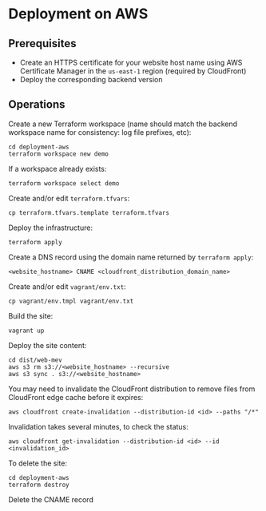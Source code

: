 # Deployment on AWS

## Prerequisites
* Create an HTTPS certificate for your website host name using AWS Certificate Manager in the `us-east-1` region (required by CloudFront)
* Deploy the corresponding backend version

## Operations
Create a new Terraform workspace (name should match the backend workspace name for consistency: log file prefixes, etc):
```shell
cd deployment-aws
terraform workspace new demo
```
If a workspace already exists:
```shell
terraform workspace select demo
```
Create and/or edit `terraform.tfvars`:
```shell
cp terraform.tfvars.template terraform.tfvars
```
Deploy the infrastructure:
```shell
terraform apply
```
Create a DNS record using the domain name returned by `terraform apply`:
```
<website_hostname> CNAME <cloudfront_distribution_domain_name>
```
Create and/or edit `vagrant/env.txt`:
```shell
cp vagrant/env.tmpl vagrant/env.txt
```
Build the site:
```shell
vagrant up
```
Deploy the site content:
```shell
cd dist/web-mev
aws s3 rm s3://<website_hostname> --recursive
aws s3 sync . s3://<website_hostname>
```
You may need to invalidate the CloudFront distribution to remove files from CloudFront edge cache before it expires:
```shell
aws cloudfront create-invalidation --distribution-id <id> --paths "/*"
```
Invalidation takes several minutes, to check the status:
```shell
aws cloudfront get-invalidation --distribution-id <id> --id <invalidation_id>
```
To delete the site:
```shell
cd deployment-aws
terraform destroy
```
Delete the CNAME record
